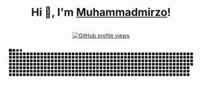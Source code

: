 <h1 align="center">
  Hi 👋, I'm <a href="https://muhammadmirzo.uz/" target="_blank">Muhammadmirzo</a>!
</h1>

<br/>

<div align="center">
  <a href="https://u8views.com/github/muhammadmirzomd" target="_blank">
    <img src="https://u8views.com/api/v1/github/profiles/197096556/views/day-week-month-total-count.svg" alt="GitHub profile views" />
  </a>
</div>

<br/>

<div align="center">
  <a href="https://muhammadmirzo.uz/" target="_blank">
    <img src="snake.svg" alt="Snake animation" />
  </a>
</div>

</div>
